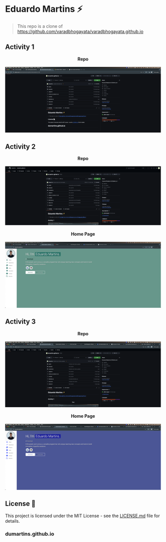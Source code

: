 # Eduardo Martins ⚡️ 
> This repo is a clone of https://github.com/varadbhogayata/varadbhogayata.github.io 

## Activity 1
<p align="center"> 
    <strong> Repo</strong> <br><br>
    <img src="screenshots/activity-one.png">
</p>

## Activity 2
<p align="center"> 
    <strong> Repo</strong> <br><br>
    <img src="screenshots/activity-two-repo.png"><br><br>
    <strong> Home Page</strong> <br><br>
    <img src="screenshots/activity-two-page.png">
</p>

## Activity 3
<p align="center"> 
    <strong> Repo</strong> <br><br>
    <img src="screenshots/activity-three-repo.png"><br><br>
    <strong> Home Page</strong> <br><br>
    <img src="screenshots/activity-three-page.png">
</p>

## License 📄
This project is licensed under the MIT License - see the [LICENSE.md](./LICENSE) file for details.
### dumartins.github.io
